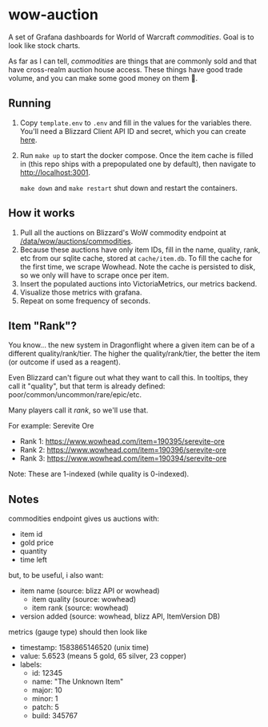# wow-auction

A set of Grafana dashboards for World of Warcraft _commodities_. Goal is to look like stock charts.

As far as I can tell, _commodities_ are things that are commonly sold and that have cross-realm
auction house access. These things have good trade volume, and you can make some good money on them
🤞.

## Running

1. Copy `template.env` to `.env` and fill in the values for the variables there. You'll need a
   Blizzard Client API ID and secret, which you can create
   [here](https://develop.battle.net/access/clients).
2. Run `make up` to start the docker compose. Once the item cache is filled in (this repo ships with
   a prepopulated one by default), then navigate to <http://localhost:3001>.

   `make down` and `make restart` shut down and restart the containers.

## How it works

1. Pull all the auctions on Blizzard's WoW commodity endpoint at
   [/data/wow/auctions/commodities](https://develop.battle.net/documentation/world-of-warcraft/game-data-apis).
2. Because these auctions have only item IDs, fill in the name, quality, rank, etc from our sqlite
   cache, stored at `cache/item.db`. To fill the cache for the first time, we scrape Wowhead. Note
   the cache is persisted to disk, so we only will have to scrape once per item.
3. Insert the populated auctions into VictoriaMetrics, our metrics backend.
4. Visualize those metrics with grafana.
5. Repeat on some frequency of seconds.

## Item "Rank"?

You know... the new system in Dragonflight where a given item can be of a different
quality/rank/tier. The higher the quality/rank/tier, the better the item (or outcome if used as a
reagent).

Even Blizzard can't figure out what they want to call this. In tooltips, they call it "quality",
but that term is already defined: poor/common/uncommon/rare/epic/etc.

Many players call it _rank_, so we'll use that.

For example: Serevite Ore

- Rank 1: https://www.wowhead.com/item=190395/serevite-ore
- Rank 2: https://www.wowhead.com/item=190396/serevite-ore
- Rank 3: https://www.wowhead.com/item=190394/serevite-ore

Note: These are 1-indexed (while quality is 0-indexed).

## Notes

commodities endpoint gives us auctions with:

- item id
- gold price
- quantity
- time left

but, to be useful, i also want:

- item name (source: blizz API or wowhead)
  - item quality (source: wowhead)
  - item rank (source: wowhead)
- version added (source: wowhead, blizz API, ItemVersion DB)

metrics (gauge type) should then look like

- timestamp: 1583865146520 (unix time)
- value: 5.6523 (means 5 gold, 65 silver, 23 copper)
- labels:
  - id: 12345
  - name: "The Unknown Item"
  - major: 10
  - minor: 1
  - patch: 5
  - build: 345767
